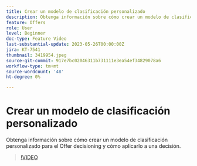 ```yaml
---
title: Crear un modelo de clasificación personalizado
description: Obtenga información sobre cómo crear un modelo de clasificación personalizado para el Offer decisioning y cómo aplicarlo a una decisión.
feature: Offers
role: User
level: Beginner
doc-type: Feature Video
last-substantial-update: 2023-05-26T00:00:00Z
jira: KT-7541
thumbnail: 3419954.jpeg
source-git-commit: 917e7bc02046311b731111e3ea54ef34829078a6
workflow-type: tm+mt
source-wordcount: '48'
ht-degree: 0%

---
```



# Crear un modelo de clasificación personalizado

Obtenga información sobre cómo crear un modelo de clasificación personalizado para el Offer decisioning y cómo aplicarlo a una decisión.

>[!VIDEO](https://video.tv.adobe.com/v/3419954/?learn=on)
